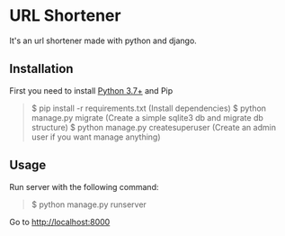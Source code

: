 # URL Shortener

It's an url shortener made with python and django.

## Installation

First you need to install [Python 3.7+](https://www.python.org/downloads/) and Pip

> $ pip install -r requirements.txt (Install dependencies)
> $ python manage.py migrate (Create a simple sqlite3 db and migrate db structure)
> $ python manage.py createsuperuser (Create an admin user if you want manage anything)

## Usage

Run server with the following command:

> $ python manage.py runserver

Go to [http://localhost:8000](http://localhost:8000)
